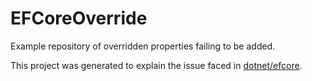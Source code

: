 # EFCoreOverride
Example repository of overridden properties failing to be added.

This project was generated to explain the issue faced in [dotnet/efcore](https://github.com/dotnet/efcore/issues/27476#issue-1144297161).
